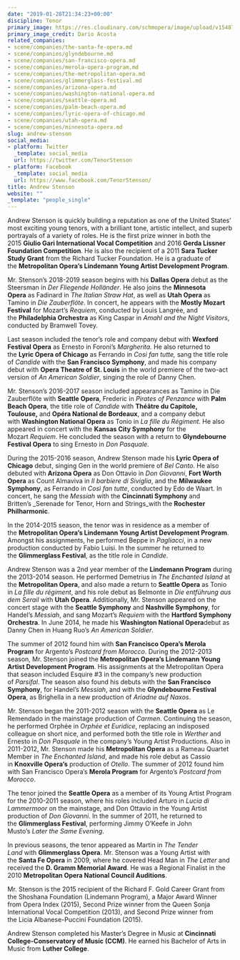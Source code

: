 ```yaml
---
date: "2019-01-28T21:34:23+00:00"
discipline: Tenor
primary_image: https://res.cloudinary.com/schmopera/image/upload/v1548711140/media/2019/01/AndrewStenson.jpg
primary_image_credit: Dario Acosta
related_companies:
- scene/companies/the-santa-fe-opera.md
- scene/companies/glyndebourne.md
- scene/companies/san-francisco-opera.md
- scene/companies/merola-opera-program.md
- scene/companies/the-metropolitan-opera.md
- scene/companies/glimmerglass-festival.md
- scene/companies/arizona-opera.md
- scene/companies/washington-national-opera.md
- scene/companies/seattle-opera.md
- scene/companies/palm-beach-opera.md
- scene/companies/lyric-opera-of-chicago.md
- scene/companies/utah-opera.md
- scene/companies/minnesota-opera.md
slug: andrew-stenson
social_media:
- platform: Twitter
  _template: social_media
  url: https://twitter.com/TenorStenson
- platform: Facebook
  _template: social_media
  url: https://www.facebook.com/TenorStenson/
title: Andrew Stenson
website: ""
_template: "people_single"
---
```

Andrew Stenson is quickly building a reputation as one of the United States’ most exciting young tenors, with a brilliant tone, artistic intellect, and superb portrayals of a variety of roles. He is the first prize winner in both the 2015 **Giulio Gari International Vocal Competition** and 2016 **Gerda Lissner Foundation Competition**. He is also the recipient of a 2011 **Sara Tucker Study Grant** from the Richard Tucker Foundation. He is a graduate of the **Metropolitan Opera’s Lindemann Young Artist Development Program**.

Mr. Stenson’s 2018-2019 season begins with his **Dallas Opera** debut as the Steersman in _Der Fliegende Holländer_. He also joins the **Minnesota Opera** as Fadinard in _The Italian Straw Hat_, as well as **Utah Opera** as Tamino in _Die Zauberflöte_. In concert, he appears with the **Mostly Mozart Festival** for Mozart’s _Requiem_, conducted by Louis Langrée, and the **Philadelphia Orchestra** as King Caspar in _Amahl and the Night Visitors_, conducted by Bramwell Tovey.

Last season included the tenor’s role and company debut with **Wexford Festival Opera** as Ernesto in Foroni’s _Margherita._ He also returned to the **Lyric Opera of Chicago** as Ferrando in _Cosi fan tutte,_ sang the title role of _Candide_ with the **San Francisco Symphony**, and made his company debut with **Opera Theatre of St. Louis** in the world premiere of the two-act version of _An American Soldier_, singing the role of Danny Chen.

Mr. Stenson’s 2016-2017 season included appearances as Tamino in Die Zauberflöte with **Seattle Opera**, Frederic in _Pirates of Penzance_ with **Palm Beach Opera**, the title role of _Candide_ with **Théâtre du Capitole, Toulouse,** and **Opéra National de Bordeaux**, and a company debut with **Washington National Opera** as Tonio in _La fille du Régiment._ He also appeared in concert with the **Kansas City Symphony** for the Mozart _Requiem_. He concluded the season with a return to **Glyndebourne Festival Opera** to sing Ernesto in _Don Pasquale_.

During the 2015-2016 season, Andrew Stenson made his **Lyric Opera of Chicago** debut, singing Gen in the world premiere of _Bel Canto_. He also debuted with **Arizona Opera** as Don Ottavio in _Don Giovanni_, **Fort Worth Opera** as Count Almaviva in _Il barbiere di Siviglia_, and the **Milwaukee Symphony**, as Ferrando in _Così fan tutte_, conducted by Edo de Waart. In concert, he sang the _Messiah_ with the **Cincinnati Symphony** and Britten’s _Serenade for Tenor, Horn and Strings_with the **Rochester Philharmonic**.

In the 2014-2015 season, the tenor was in residence as a member of the **Metropolitan Opera’s Lindemann Young Artist Development Program**. Amongst his assignments, he performed Beppe in _Pagliacci_, in a new production conducted by Fabio Luisi. In the summer he returned to the **Glimmerglass Festival**, as the title role in _Candide_.

Andrew Stenson was a 2nd year member of the **Lindemann Program** during the 2013-2014 season. He performed Demetrius in _The Enchanted Island_ at the **Metropolitan Opera**, and also made a return to **Seattle Opera** as Tonio in _La fille du régiment_, and his role debut as Belmonte in _Die entführung aus dem Serail_ with **Utah Opera**. Additionally, Mr. Stenson appeared on the concert stage with the **Seattle Symphony** and **Nashville Symphony**, for Handel’s _Messiah_, and sang Mozart’s _Requiem_ with the **Hartford Symphony Orchestra**. In June 2014, he made his **Washington National Opera**debut as Danny Chen in Huang Ruo’s _An American Soldier_.

The summer of 2012 found him with **San Francisco Opera’s Merola Program** for Argento’s _Postcard from Morocco_. During the 2012-2013 season, Mr. Stenson joined the **Metropolitan Opera’s Lindemann Young Artist Development Program**. His assignments at the Metropolitan Opera that season included Esquire #3 in the company’s new production of _Parsifal_. The season also found his debuts with the **San Francisco Symphony**, for Handel’s _Messiah_, and with the **Glyndebourne Festival Opera**, as Brighella in a new production of _Ariadne auf Naxos_.

Mr. Stenson began the 2011-2012 season with the **Seattle Opera** as Le Remendado in the mainstage production of _Carmen_. Continuing the season, he performed Orphée in _Orphée et Euridice_, replacing an indisposed colleague on short nice, and performed both the title role in _Werther_ and Ernesto in _Don Pasquale_ in the company’s Young Artist Productions. Also in 2011-2012, Mr. Stenson made his **Metropolitan Opera** as a Rameau Quartet Member in _The Enchanted Island_, and made his role debut as Cassio in **Knoxville Opera’s** production of _Otello_. The summer of 2012 found him with San Francisco Opera’s **Merola Program** for Argento’s _Postcard from Morocco_.

The tenor joined the **Seattle Opera** as a member of its Young Artist Program for the 2010-2011 season, where his roles included Arturo in _Lucia di Lammermoor_ on the mainstage, and Don Ottavio in the Young Artist production of _Don Giovanni_. In the summer of 2011, he returned to the **Glimmerglass Festival**, performing Jimmy O’Keefe in John Musto’s _Later the Same Evening_.

In previous seasons, the tenor appeared as Martin in _The Tender Land_ with **Glimmerglass Opera**. Mr. Stenson was a Young Artist with the **Santa Fe Opera** in 2009, where he covered Head Man in _The Letter_ and received the **D. Gramm Memorial Award**. He was a Regional Finalist in the 2010 **Metropolitan Opera National Council Auditions**.

Mr. Stenson is the 2015 recipient of the Richard F. Gold Career Grant from the Shoshana Foundation (Lindemann Program), a Major Award Winner from Opera Index (2015), Second Prize winner from the Queen Sonja International Vocal Competition (2013), and Second Prize winner from the Licia Albanese-Puccini Foundation (2015).

Andrew Stenson completed his Master’s Degree in Music at **Cincinnati College-Conservatory of Music (CCM)**. He earned his Bachelor of Arts in Music from **Luther College**.